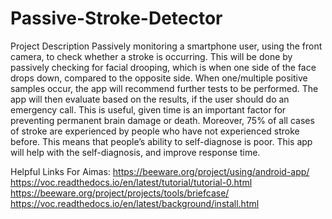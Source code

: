 # Passive-Stroke-Detector

Project Description
Passively monitoring a smartphone user, using the front camera, to check whether a stroke is occurring. This will be done by passively checking for facial drooping, which is when one side of the face
drops down, compared to the opposite side. When one/multiple positive samples occur, the app will
recommend further tests to be performed. The app will then evaluate based on the results, if the user
should do an emergency call.
This is useful, given time is an important factor for preventing permanent brain damage or death.
Moreover, 75% of all cases of stroke are experienced by people who have not experienced stroke before.
This means that people’s ability to self-diagnose is poor. This app will help with the self-diagnosis,
and improve response time.

Helpful Links For Aimas:
https://beeware.org/project/using/android-app/
https://voc.readthedocs.io/en/latest/tutorial/tutorial-0.html
https://beeware.org/project/projects/tools/briefcase/
https://voc.readthedocs.io/en/latest/background/install.html
